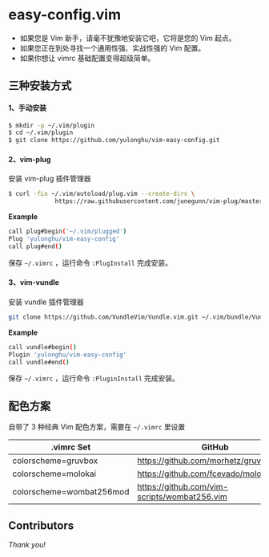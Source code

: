 # easy-config.vim

* 如果您是 Vim 新手，请毫不犹豫地安装它吧，它将是您的 Vim 起点。
* 如果您正在到处寻找一个通用性强、实战性强的 Vim 配置。
* 如果你想让 vimrc 基础配置变得超级简单。

## 三种安装方式

#### 1、手动安装

```bash
$ mkdir -p ~/.vim/plugin
$ cd ~/.vim/plugin
$ git clone https://github.com/yulonghu/vim-easy-config.git
```

#### 2、vim-plug

安装 vim-plug 插件管理器

```bash
$ curl -fLo ~/.vim/autoload/plug.vim --create-dirs \ 
             https://raw.githubusercontent.com/junegunn/vim-plug/master/plug.vim
```

**Example**

```bash
call plug#begin('~/.vim/plugged')
Plug 'yulonghu/vim-easy-config'
call plug#end()
```

保存 `~/.vimrc` ，运行命令 `:PlugInstall` 完成安装。

#### 3、vim-vundle

安装 vundle 插件管理器

```bash
git clone https://github.com/VundleVim/Vundle.vim.git ~/.vim/bundle/Vundle.vim
```

**Example**

```bash
call vundle#begin()
Plugin 'yulonghu/vim-easy-config'
call vundle#end()
```
保存 `~/.vimrc` ，运行命令 `:PluginInstall` 完成安装。

## 配色方案

自带了 3 种经典 Vim 配色方案，需要在 `~/.vimrc` 里设置

| .vimrc Set | GitHub
| --- | --- | 
| colorscheme=gruvbox  | https://github.com/morhetz/gruvbox  |
| colorscheme=molokai  | https://github.com/fcevado/molokai_dark  |
| colorscheme=wombat256mod  | https://github.com/vim-scripts/wombat256.vim  |

## Contributors

*Thank you!*
